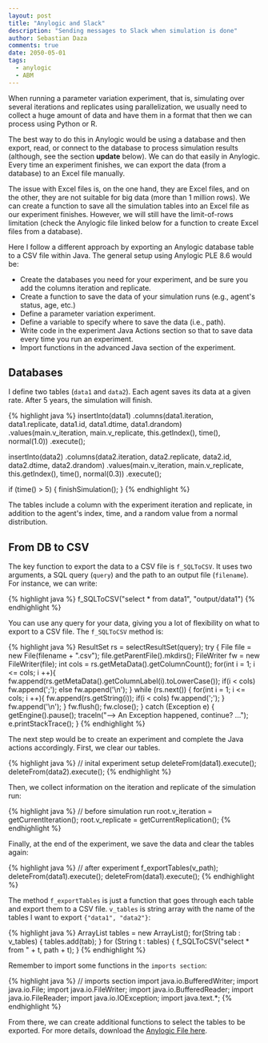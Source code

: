 ```yaml
---
layout: post
title: "Anylogic and Slack"
description: "Sending messages to Slack when simulation is done"
author: Sebastian Daza
comments: true
date: 2050-05-01
tags: 
  - anylogic
  - ABM
---
```


When running a parameter variation experiment, that is, simulating over several iterations and replicates using parallelization, we usually need to collect a huge amount of data and have them in a format that then we can process using Python or R.

The best way to do this in Anylogic would be using a database and then export, read, or connect to the database to process simulation results (although, see the section **update** below). We can do that easily in Anylogic. Every time an experiment finishes, we can export the data (from a database) to an Excel file manually.

The issue with Excel files is, on the one hand, they are Excel files, and on the other, they are not suitable for big data (more than 1 million rows). We can create a function to save all the simulation tables into an Excel file as our experiment finishes. However, we will still have the limit-of-rows limitation (check the Anylogic file linked below for a function to create Excel files from a database).

Here I follow a different approach by exporting an Anylogic database table to a CSV file within Java. The general setup using Anylogic PLE 8.6 would be:

- Create the databases you need for your experiment, and be sure you add the columns iteration and replicate.
- Create a function to save the data of your simulation runs (e.g., agent's status, age, etc.)
- Define a parameter variation experiment.
- Define a variable to specify where to save the data (i.e., path).
- Write code in the experiment Java Actions section so that to save data every time you run an experiment.
- Import functions in the advanced Java section of the experiment.

## Databases

I define two tables (`data1` and `data2`). Each agent saves its data at a given rate. After 5 years, the simulation will finish.

{% highlight java %}
insertInto(data1)
    .columns(data1.iteration, data1.replicate, data1.id, data1.dtime, data1.drandom)
    .values(main.v_iteration, main.v_replicate, this.getIndex(), time(), normal(1.0))
    .execute();

insertInto(data2)
    .columns(data2.iteration, data2.replicate, data2.id, data2.dtime, data2.drandom)
    .values(main.v_iteration, main.v_replicate, this.getIndex(), time(), normal(0.3))
    .execute();

if (time() > 5) {
    finishSimulation();
}
{% endhighlight %}

The tables include a column with the experiment iteration and replicate, in addition to the agent's index, time, and a random value from a normal distribution.

## From DB to CSV

The key function to export the data to a CSV file is `f_SQLToCSV`. It uses two arguments, a SQL query (`query`) and the path to an output file (`filename`). For instance, we can write:

{% highlight java %}
f_SQLToCSV("select * from data1", "output/data1")
{% endhighlight %}

You can use any query for your data, giving you a lot of flexibility on what to export to a CSV file. The `f_SQLToCSV` method is:

{% highlight java %}
ResultSet rs = selectResultSet(query);
try {
    File file = new File(filename + ".csv");
    file.getParentFile().mkdirs();
    FileWriter fw = new FileWriter(file);
    int cols = rs.getMetaData().getColumnCount();
    for(int i = 1; i <= cols; i ++){
        fw.append(rs.getMetaData().getColumnLabel(i).toLowerCase());
        if(i < cols) fw.append(';');
        else fw.append('\n');
    }
    while (rs.next()) {
        for(int i = 1; i <= cols; i ++){
            fw.append(rs.getString(i));
            if(i < cols) fw.append(';');
        }
        fw.append('\n');
     }
     fw.flush();
     fw.close();
} catch (Exception e) {
    getEngine().pause();
    traceln("--> An Exception happened, continue? ...");
    e.printStackTrace();
}
{% endhighlight %}

The next step would be to create an experiment and complete the Java actions accordingly. First, we clear our tables.

{% highlight java %}
// inital experiment setup
deleteFrom(data1).execute();
deleteFrom(data2).execute();
{% endhighlight %}

Then, we collect information on the iteration and replicate of the simulation run:

{% highlight java %}
// before simulation run
root.v_iteration = getCurrentIteration();
root.v_replicate = getCurrentReplication();
{% endhighlight %}

Finally, at the end of the experiment, we save the data and clear the tables again:

{% highlight java %}
// after experiment
f_exportTables(v_path);
deleteFrom(data1).execute();
deleteFrom(data1).execute();
{% endhighlight %}

The method `f_exportTables` is just a function that goes through each table and export them to a CSV file. `v_tables` is string array with the name of the tables I want to export `{"data1", "data2"}`:

{% highlight java %}
ArrayList<String> tables = new ArrayList<String>();
for(String tab : v_tables) {
   tables.add(tab);
}
for (String t : tables) {
    f_SQLToCSV("select * from " + t, path + t);
}
{% endhighlight %}

Remember to import some functions in the `imports section`:

{% highlight java %}
// imports section
import java.io.BufferedWriter;
import java.io.File;
import java.io.FileWriter;
import java.io.BufferedReader;
import java.io.FileReader;
import java.io.IOException;
import java.text.*;
{% endhighlight %}

From there, we can create additional functions to select the tables to be exported. For more details, download the [Anylogic File here](/assets/files/DBToCSV.zip).






